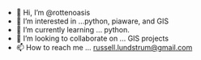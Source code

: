 - 👋 Hi, I’m @rottenoasis
- 👀 I’m interested in ...python, piaware, and GIS
- 🌱 I’m currently learning ... python.
- 💞️ I’m looking to collaborate on ... GIS projects
- 📫 How to reach me ... russell.lundstrum@gmail.com

<!---
rottenoasis/rottenoasis is a ✨ special ✨ repository because its `README.md` (this file) appears on your GitHub profile.
You can click the Preview link to take a look at your changes.
--->
